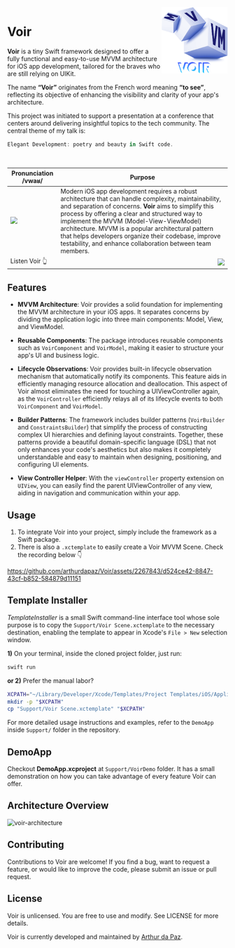 <img align="right" src="/Support/VoirDemo/VoirDemo/Application/Resources/Assets.xcassets/voir.imageset/voir-image-transparent.png" width=30%>

# Voir

**Voir** is a tiny Swift framework designed to offer a fully functional and easy-to-use MVVM architecture for iOS app development, tailored for the braves who are still relying on UIKit.

The name **“Voir”** originates from the French word meaning **“to see”**, reflecting its objective of enhancing the visibility and clarity of your app's architecture.

This project was initiated to support a presentation at a conference that centers around delivering insightful topics to the tech community. The central theme of my talk is:

```swift
Elegant Development: poetry and beauty in Swift code.
```
<br/>
<p align="left">

| Pronunciation **/vwaʁ/** | Purpose |
|-|-|
| <img src="https://github.com/arthurdapaz/Voir/assets/2267843/cc10b766-788b-41d5-8c05-1d8d7ef45a89"> | Modern iOS app development requires a robust architecture that can handle complexity, maintainability, and separation of concerns. **Voir** aims to simplify this process by offering a clear and structured way to implement the MVVM (Model-View-ViewModel) architecture. MVVM is a popular architectural pattern that helps developers organize their codebase, improve testability, and enhance collaboration between team members. |
| Listen Voir 👆 | [<img align="right" src="https://github.com/arthurdapaz/Voir/actions/workflows/swift.yml/badge.svg">](https://github.com/arthurdapaz/Voir/actions/workflows/swift.yml) |

</p>

## Features

- **MVVM Architecture**: Voir provides a solid foundation for implementing the MVVM architecture in your iOS apps. It separates concerns by dividing the application logic into three main components: Model, View, and ViewModel.

- **Reusable Components**: The package introduces reusable components such as `VoirComponent` and `VoirModel`, making it easier to structure your app's UI and business logic.

- **Lifecycle Observations**: Voir provides built-in lifecycle observation mechanism that automatically notify its components. This feature aids in efficiently managing resource allocation and deallocation. This aspect of Voir almost eliminates the need for touching a UIViewController again, as the `VoirController` efficiently relays all of its lifecycle events to both `VoirComponent` and `VoirModel`.

- **Builder Patterns**: The framework includes builder patterns (`VoirBuilder` and `ConstraintsBuilder`) that simplify the process of constructing complex UI hierarchies and defining layout constraints. Together, these patterns provide a beautiful domain-specific language (DSL) that not only enhances your code's aesthetics but also makes it completely understandable and easy to maintain when designing, positioning, and configuring UI elements.

- **View Controller Helper**: With the `viewController` property extension on `UIView`, you can easily find the parent UIViewController of any view, aiding in navigation and communication within your app.

## Usage

1. To integrate Voir into your project, simply include the framework as a Swift package.
2. There is also a `.xctemplate` to easily create a Voir MVVM Scene. Check the recording below 👇 

https://github.com/arthurdapaz/Voir/assets/2267843/d524ce42-8847-43cf-b852-584879d11151

## Template Installer

*TemplateInstaller* is a small Swift command-line interface tool whose sole purpose is to copy the `Support/Voir Scene.xctemplate` to the necessary destination, enabling the template to appear in Xcode's `File > New` selection window.

**1)** On your terminal, inside the cloned project folder, just run:

```bash
swift run
```

**or 2)** Prefer the manual labor?

```bash
XCPATH="~/Library/Developer/Xcode/Templates/Project Templates/iOS/Application/"
mkdir -p "$XCPATH"
cp "Support/Voir Scene.xctemplate" "$XCPATH"
```

For more detailed usage instructions and examples, refer to the `DemoApp` inside `Support/` folder in the repository.

## DemoApp

Checkout **DemoApp.xcproject** at `Support/VoirDemo` folder. It has a small demonstration on how you can take advantage of every feature Voir can offer.

## Architecture Overview

![voir-architecture](https://github.com/arthurdapaz/Voir/assets/2267843/aebcb96f-ea86-433a-9964-ba60ebf8029a)

## Contributing

Contributions to Voir are welcome! If you find a bug, want to request a feature, or would like to improve the code, please submit an issue or pull request.

## License

Voir is unlicensed. You are free to use and modify. See LICENSE for more details.

Voir is currently developed and maintained by [Arthur da Paz](https://github.com/arthurdapaz).
